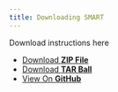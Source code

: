 ```yaml
---
title: Downloading SMART
---
```


Download instructions here


<ul>
<li><a href="{{ site.github.zip_url }}">Download <strong>ZIP File</strong></a></li>
<li><a href="{{ site.github.tar_url }}">Download <strong>TAR Ball</strong></a></li>
<li><a href="{{ site.github.repository_url }}">View On <strong>GitHub</strong></a></li>
</ul>
